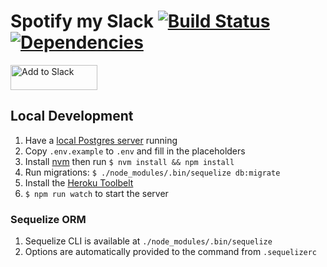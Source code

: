 # Spotify my Slack [![Build Status](https://travis-ci.com/micthiesen/spotify-my-slack.svg?branch=master)](https://travis-ci.com/micthiesen/spotify-my-slack) [![Dependencies](https://david-dm.org/micthiesen/spotify-my-slack.svg)](https://david-dm.org/micthiesen/spotify-my-slack)

<a href="https://slack.com/oauth/authorize?client_id=406841633714.406803330164&scope=users.profile:write&redirect_uri=https%3A%2F%2Fspotify-my-slack.herokuapp.com%2Fslack-grant-callback"><img alt="Add to Slack" height="40" width="139" src="https://platform.slack-edge.com/img/add_to_slack.png" srcset="https://platform.slack-edge.com/img/add_to_slack.png 1x, https://platform.slack-edge.com/img/add_to_slack@2x.png 2x"></a>

## Local Development
1. Have a [local Postgres server](https://devcenter.heroku.com/articles/heroku-postgresql#local-setup) running
1. Copy `.env.example` to `.env` and fill in the placeholders
1. Install [nvm](https://github.com/creationix/nvm) then run `$ nvm install && npm install`
1. Run migrations: `$ ./node_modules/.bin/sequelize db:migrate`
1. Install the [Heroku Toolbelt](https://devcenter.heroku.com/articles/heroku-cli#download-and-install)
1. `$ npm run watch` to start the server

### Sequelize ORM
1. Sequelize CLI is available at `./node_modules/.bin/sequelize`
1. Options are automatically provided to the command from `.sequelizerc`
